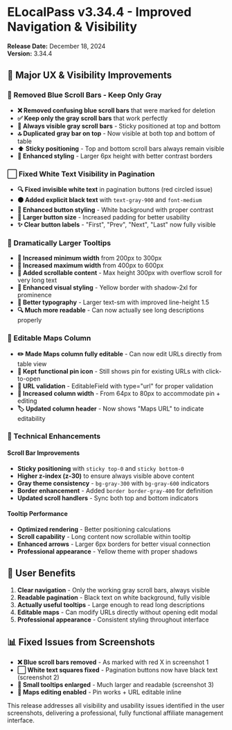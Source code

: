 # ELocalPass v3.34.4 - Improved Navigation & Visibility

**Release Date:** December 18, 2024  
**Version:** 3.34.4

## 🎯 Major UX & Visibility Improvements

### 🔄 Removed Blue Scroll Bars - Keep Only Gray
- **❌ Removed confusing blue scroll bars** that were marked for deletion
- **✅ Keep only the gray scroll bars** that work perfectly
- **📌 Always visible gray scroll bars** - Sticky positioned at top and bottom
- **🔝 Duplicated gray bar on top** - Now visible at both top and bottom of table
- **⬆️ Sticky positioning** - Top and bottom scroll bars always remain visible
- **🎨 Enhanced styling** - Larger 6px height with better contrast borders

### ⬜ Fixed White Text Visibility in Pagination
- **🔍 Fixed invisible white text** in pagination buttons (red circled issue)
- **⚫ Added explicit black text** with `text-gray-900` and `font-medium`
- **🎨 Enhanced button styling** - White background with proper contrast
- **📏 Larger button size** - Increased padding for better usability
- **✨ Clear button labels** - "First", "Prev", "Next", "Last" now fully visible

### 📖 Dramatically Larger Tooltips
- **📏 Increased minimum width** from 200px to 300px
- **📐 Increased maximum width** from 400px to 600px  
- **📄 Added scrollable content** - Max height 300px with overflow scroll for very long text
- **💛 Enhanced visual styling** - Yellow border with shadow-2xl for prominence
- **📝 Better typography** - Larger text-sm with improved line-height 1.5
- **🔍 Much more readable** - Can now actually see long descriptions properly

### 📍 Editable Maps Column
- **✏️ Made Maps column fully editable** - Can now edit URLs directly from table view
- **📍 Kept functional pin icon** - Still shows pin for existing URLs with click-to-open
- **🔗 URL validation** - EditableField with type="url" for proper validation
- **📏 Increased column width** - From 64px to 80px to accommodate pin + editing
- **🏷️ Updated column header** - Now shows "Maps URL" to indicate editability

### 🔧 Technical Enhancements

#### Scroll Bar Improvements
- **Sticky positioning** with `sticky top-0` and `sticky bottom-0`
- **Higher z-index (z-30)** to ensure always visible above content
- **Gray theme consistency** - `bg-gray-300` with `bg-gray-600` indicators
- **Border enhancement** - Added `border border-gray-400` for definition
- **Updated scroll handlers** - Sync both top and bottom indicators

#### Tooltip Performance
- **Optimized rendering** - Better positioning calculations
- **Scroll capability** - Long content now scrollable within tooltip
- **Enhanced arrows** - Larger 6px borders for better visual connection
- **Professional appearance** - Yellow theme with proper shadows

## 🚀 User Benefits
1. **Clear navigation** - Only the working gray scroll bars, always visible
2. **Readable pagination** - Black text on white background, fully visible
3. **Actually useful tooltips** - Large enough to read long descriptions
4. **Editable maps** - Can modify URLs directly without opening edit modal
5. **Professional appearance** - Consistent styling throughout interface

## 📊 Fixed Issues from Screenshots
- **❌ Blue scroll bars removed** - As marked with red X in screenshot 1
- **⬜ White text squares fixed** - Pagination buttons now have black text (screenshot 2)
- **📖 Small tooltips enlarged** - Much larger and readable (screenshot 3)
- **📍 Maps editing enabled** - Pin works + URL editable inline

This release addresses all visibility and usability issues identified in the user screenshots, delivering a professional, fully functional affiliate management interface. 